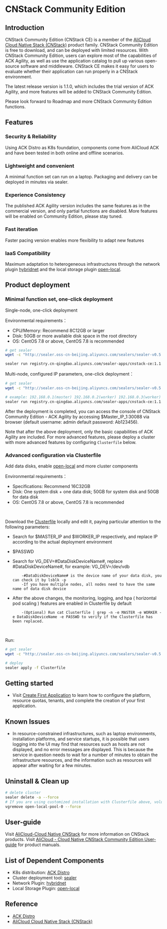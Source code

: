 # CNStack Community Edition
## Introduction
CNStack Community Edition (CNStack CE) is a member of the [AliCloud Cloud Native Stack (CNStack)](https://cn.aliyun.com/activity/middleware/cnstack) product family. CNStack Community Edition is free to download, and can be deployed with limited resources. With CNStack Community Edition, users can explore most of the capabilities of ACK Agility, as well as use the application catalog to pull up various open-source software and middleware. CNStack CE makes it easy for users to evaluate whether their application can run properly in a CNStack environment.
​

The latest release version is 1.1.0, which includes the trial version of ACK Agility, and more features will be added to CNStack Community Edition.
​

Please look forward to Roadmap and more CNStack Community Edition functions.
## Features
### Security & Reliability
Using ACK Distro as K8s foundation, components come from AliCloud ACK and have been tested in both online and offline scenarios. 
### Lightweight and convenient
A minimal function set can run on a laptop. Packaging and delivery can be deployed in minutes via sealer.
### Experience Consistency
The published ACK Agility version includes the same features as in the commercial version, and only partial functions are disabled. More features will be enabled on Community Edition, please stay tuned.
### Fast iteration
Faster pacing version enables more flexibility to adapt new features
### IaaS Compatibility
Maximum adaptation to heterogeneous infrastructures through the network plugin [hybridnet](https://github.com/alibaba/hybridnet) and the local storage plugin [open-local](https://github.com/alibaba/open-local).
## Product deployment
### Minimal function set, one-click deployment
Single-node, one-click deployment
​

Environmental requirements：

- CPU/Memory: Recommend 8C12GB or larger
- Disk: 50GB or more available disk space in the root directory
- OS: CentOS 7.8 or above, CentOS 7.8 is recommended
```bash
# get sealer
wget -c "http://sealer.oss-cn-beijing.aliyuncs.com/sealers/sealer-v0.5.2-linux-amd64.tar.gz" && tar -xvf sealer-v0.5.2-linux-amd64.tar.gz -C /usr/bin

sealer run registry.cn-qingdao.aliyuncs.com/sealer-apps/cnstack-ce:1.1.0 -m `hostname -i` -p $passwd
```
Multi-node, configured IP parameters, one-click deployment：
```bash
# get sealer
wget -c "http://sealer.oss-cn-beijing.aliyuncs.com/sealers/sealer-v0.5.2-linux-amd64.tar.gz" && tar -xvf sealer-v0.5.2-linux-amd64.tar.gz -C /usr/bin

# example: 192.168.0.1(master) 192.168.0.2(worker) 192.168.0.3(worker) 192.168.0.4(worker)
sealer run registry.cn-qingdao.aliyuncs.com/sealer-apps/cnstack-ce:1.1.0 -m 192.168.0.1 -n 192.168.0.2,192.168.0.3,192.168.0.4 -p $passwd
```
After the deployment is completed, you can access the console of CNStack Community Edition - ACK Agility by accessing $Master_IP_1:30088 via browser (default username: admin default password: Ab123456).
​

Note that after the above deployment, only the basic capabilities of ACK Agility are included. For more advanced features, please deploy a cluster with more advanced features by configuring `Clusterfile` below.
### Advanced configuration via Clusterfile
Add data disks, enable [open-local](https://github.com/alibaba/open-local) and more cluster components
​

Environmental requirements：

- Specifications: Recommend 16C32GB 
- Disk: One system disk + one data disk; 50GB for system disk and 50GB for data disk
- OS: CentOS 7.8 or above, CentOS 7.8 is recommended

​

Download the [Clusterfile](https://github.com/alibaba/CNStackCommunityEdition/blob/main/deploy/Clusterfile) locally and edit it, paying particular attention to the following parameters:
​


- Search for $MASTER_IP and $WORKER_IP respectively, and replace IP according to the actual deployment environment
- $PASSWD
- Search for VG_DEV=#DataDiskDeviceName#, replace #DataDiskDeviceName#, for example: VG_DEV=/dev/vdb

          -#DataDiskDeviceName# is the device name of your data disk, you can check it by lsblk -p
          -If you have multiple nodes, all nodes need to have the same name of data disk device

- After the above changes, the monitoring, logging, and hpa ( horizontal pod scaling ) features are enabled in Clusterfile by default

          -(Optional) Run cat Clusterfile | grep -n -e MASTER -e WORKER -e DataDiskDeviceName -e PASSWD to verify if the Clusterfile has been replaced.
​

Run:
```bash
# get sealer
wget -c "http://sealer.oss-cn-beijing.aliyuncs.com/sealers/sealer-v0.5.2-linux-amd64.tar.gz" && tar -xvf sealer-v0.5.2-linux-amd64.tar.gz -C /usr/bin

# deploy
sealer apply -f Clusterfile
```
## Getting started

- Visit [Create First Application](https://github.com/tamerga/CNStackCommunityEdition/blob/main/doc/first-app.md) to learn how to configure the platform, resource quotas, tenants, and complete the creation of your first application.
## Known Issues

- In resource-constrained infrastructures, such as laptop environments, installation platforms, and service startups, it is possible that users logging into the UI may find that resources such as hosts are not displayed, and no error messages are displayed. This is because the service in question needs to wait for a number of minutes to obtain the infrastructure resources, and the information such as resources will appear after waiting for a few minutes.
## Uninstall & Clean up
```bash
# delete cluster
sealer delete -a --force
# If you are using customized installation with Clusterfile above, volume group is enabled, here is the removal script
vgremove open-local-pool-0 --force 
```
## User-guide
Visit [AliCloud-Cloud Native CNStack](https://www.aliyun.com/activity/middleware/cnstack) for more information on CNStack products.
Visit [AliCloud - Cloud Native CNStack Community Edition User-guide](https://apsarastackdocument.oss-cn-hangzhou.aliyuncs.com/12_ApsaraACK/%E7%A4%BE%E5%8C%BA%E7%89%88/v1.1.0/%E9%98%BF%E9%87%8C%E4%BA%91%20CNStack%20V1.1.0%20%E7%A4%BE%E5%8C%BA%E7%89%88%20%E7%94%A8%E6%88%B7%E6%8C%87%E5%8D%97%2020220110.pdf?spm=a2c4g.14484272.agile.29&file=%E9%98%BF%E9%87%8C%E4%BA%91%20CNStack%20V1.1.0%20%E7%A4%BE%E5%8C%BA%E7%89%88%20%E7%94%A8%E6%88%B7%E6%8C%87%E5%8D%97%2020220110.pdf) for product manuals.
## List of Dependent Components

- K8s distribution: [ACK Distro](https://github.com/AliyunContainerService/ackdistro)
- Cluster deployment tool: [sealer](https://github.com/alibaba/sealer)
- Network Plugin: [hybridnet](https://github.com/alibaba/hybridnet)
- Local Storage Plugin: [open-local](https://github.com/alibaba/open-local)
## Reference

- [ACK Distro](https://github.com/AliyunContainerService/ackdistro)
- [AliCloud Cloud Native Stack (CNStack)](https://cn.aliyun.com/activity/middleware/cnstack)
